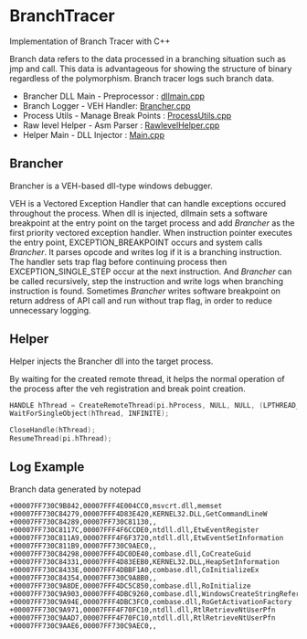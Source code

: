 # BranchTracer

Implementation of Branch Tracer with C++

Branch data refers to the data processed in a branching situation such as jmp and call. This data is advantageous for showing the structure of binary regardless of the polymorphism. Branch tracer logs such branch data.

- Brancher DLL Main - Preprocessor :  [dllmain.cpp](https://github.com/revsic/BranchTracer/blob/master/Brancher/Brancher/dllmain.cpp)
- Branch Logger - VEH Handler: [Brancher.cpp](https://github.com/revsic/BranchTracer/blob/master/Brancher/Brancher/Brancher.cpp)
- Process Utils - Manage Break Points : [ProcessUtils.cpp](https://github.com/revsic/BranchTracer/blob/master/Brancher/Brancher/ProcessUtils.cpp)
- Raw level Helper - Asm Parser : [RawlevelHelper.cpp](https://github.com/revsic/BranchTracer/blob/master/Brancher/Brancher/RawlevelHelper.cpp)
- Helper Main - DLL Injector : [Main.cpp](https://github.com/revsic/BranchTracer/blob/master/Brancher/Helper/main.cpp)

## Brancher

Brancher is a VEH-based dll-type windows debugger.

VEH is a Vectored Exception Handler that can handle exceptions occured throughout the process. When dll is injected, dllmain sets a software breakpoint at the entry point on the target process and add *Brancher* as the first priority vectored exception handler. When instruction pointer executes the entry point, EXCEPTION_BREAKPOINT occurs and system calls *Brancher*. It parses opcode and writes log if it is a branching instruction. The handler sets trap flag before continuing process then EXCEPTION_SINGLE_STEP occur at the next instruction. And *Brancher* can be called recursively, step the instruction and write logs when branching instruction is found. Sometimes *Brancher* writes software breakpoint on return address of API call and run without trap flag, in order to reduce unnecessary logging.

## Helper

Helper injects the Brancher dll into the target process.

By waiting for the created remote thread, it helps the normal operation of the process after the veh registration and break point creation.

```cpp
HANDLE hThread = CreateRemoteThread(pi.hProcess, NULL, NULL, (LPTHREAD_START_ROUTINE)lpFunction, lpParam, NULL, NULL);
WaitForSingleObject(hThread, INFINITE);

CloseHandle(hThread);
ResumeThread(pi.hThread);
```

## Log Example

Branch data generated by notepad

```
+00007FF730C9B842,00007FFF4E004CC0,msvcrt.dll,memset
+00007FF730C84279,00007FFF4D83E420,KERNEL32.DLL,GetCommandLineW
+00007FF730C84289,00007FF730C81130,,
+00007FF730C8117C,00007FFF4F6CCDE0,ntdll.dll,EtwEventRegister
+00007FF730C811A9,00007FFF4F6F3720,ntdll.dll,EtwEventSetInformation
+00007FF730C811B9,00007FF730C9AEC0,,
+00007FF730C84298,00007FFF4DC0DE40,combase.dll,CoCreateGuid
+00007FF730C84331,00007FFF4D83EEB0,KERNEL32.DLL,HeapSetInformation
+00007FF730C8433E,00007FFF4DBBF1A0,combase.dll,CoInitializeEx
+00007FF730C84354,00007FF730C9A8B0,,
+00007FF730C9A8DE,00007FFF4DC5C850,combase.dll,RoInitialize
+00007FF730C9A903,00007FFF4DBC9260,combase.dll,WindowsCreateStringReference
+00007FF730C9A94E,00007FFF4DBC3FC0,combase.dll,RoGetActivationFactory
+00007FF730C9A971,00007FFF4F70FC10,ntdll.dll,RtlRetrieveNtUserPfn
+00007FF730C9AAD7,00007FFF4F70FC10,ntdll.dll,RtlRetrieveNtUserPfn
+00007FF730C9AAE6,00007FF730C9AEC0,,
```
